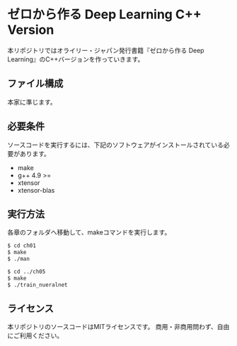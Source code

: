 # ゼロから作る Deep Learning C++ Version

本リポジトリではオライリー・ジャパン発行書籍『ゼロから作る Deep Learning』のC++バージョンを作っていきます。  

## ファイル構成

本家に準じます。

## 必要条件

ソースコードを実行するには、下記のソフトウェアがインストールされている必要があります。

- make
- g++ 4.9 >=
- xtensor
- xtensor-blas

## 実行方法

各章のフォルダへ移動して、makeコマンドを実行します。

```sh
$ cd ch01
$ make
$ ./man

$ cd ../ch05
$ make
$ ./train_nueralnet
```

## ライセンス

本リポジトリのソースコードはMITライセンスです。 商用・非商用問わず、自由にご利用ください。
